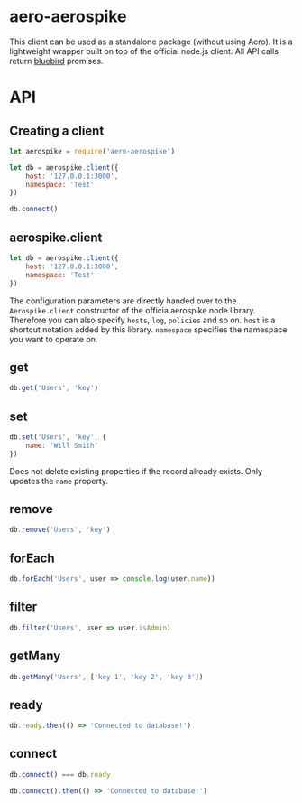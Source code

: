 # aero-aerospike

This client can be used as a standalone package (without using Aero). It is a lightweight wrapper built on top of the official node.js client. All API calls return [bluebird](https://github.com/petkaantonov/bluebird/) promises.

# API

## Creating a client

```js
let aerospike = require('aero-aerospike')

let db = aerospike.client({
	host: '127.0.0.1:3000',
	namespace: 'Test'
})

db.connect()
```

## aerospike.client
```js
let db = aerospike.client({
	host: '127.0.0.1:3000',
	namespace: 'Test'
})
```
The configuration parameters are directly handed over to the `Aerospike.client` constructor of the officia aerospike node library. Therefore you can also specify `hosts`, `log`, `policies` and so on. `host` is a shortcut notation added by this library. `namespace` specifies the namespace you want to operate on.

## get
```js
db.get('Users', 'key')
```

## set
```js
db.set('Users', 'key', {
	name: 'Will Smith'
})
```

Does not delete existing properties if the record already exists. Only updates the `name` property.

## remove
```js
db.remove('Users', 'key')
```

## forEach
```js
db.forEach('Users', user => console.log(user.name))
```

## filter
```js
db.filter('Users', user => user.isAdmin)
```

## getMany
```js
db.getMany('Users', ['key 1', 'key 2', 'key 3'])
```

## ready
```js
db.ready.then(() => 'Connected to database!')
```

## connect
```js
db.connect() === db.ready

db.connect().then(() => 'Connected to database!')
```